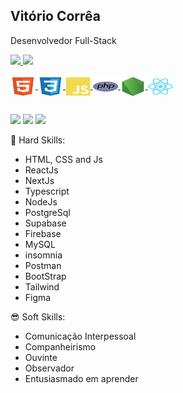## Vitório Corrêa

Desenvolvedor Full-Stack


<div>
<a href="https://github.com/VitorioCp">
<img height="180em" src="https://github-readme-stats.vercel.app/api/top-langs/?username=VitorioCp&layout=compact&langs_count=7&theme=dracula"/>

<img height="180em" src="https://github-readme-stats.vercel.app/api?username=VitorioCp&show_icons=true&theme=dracula&include_all_commits=true&count_private=true"/>
</div>

  
<div style="display: inline_block"><br>
   <img align="center" alt="vitorio-HTML" height="30" width="40" src="https://raw.githubusercontent.com/devicons/devicon/master/icons/html5/html5-original.svg">
   <img align="center" alt="vitorio-CSS" height="30" width="40" src="https://raw.githubusercontent.com/devicons/devicon/master/icons/css3/css3-original.svg">
  <img align="center" alt="vitorio-Js" height="30" width="40" src="https://raw.githubusercontent.com/devicons/devicon/master/icons/javascript/javascript-plain.svg">
  <img align="center" alt="vitorio-PHP" height="30" width="40" src="https://raw.githubusercontent.com/devicons/devicon/master/icons/php/php-original.svg">
  <img align="center" alt="vitorio-nodejs" height="30" width="40" src="https://raw.githubusercontent.com/devicons/devicon/master/icons/nodejs/nodejs-original.svg">
  <img align="center" alt="vitorio-react" height="30" width="40" src="https://raw.githubusercontent.com/devicons/devicon/master/icons/react/react-original.svg">
</div>

  ##

<div> 
  <a href = "mailto:vigeance313@gmail.com"><img src="https://img.shields.io/badge/-Gmail-%23333?style=for-the-badge&logo=gmail&logoColor=white" target="_blank"></a>
  <a href="https://www.linkedin.com/in/vit%C3%B3rio-correa/" target="_blank"><img src="https://img.shields.io/badge/-LinkedIn-%230077B5?style=for-the-badge&logo=linkedin&logoColor=white" target="_blank"></a>
<a href="https://www.dio.me/users/vitcorreapereira">
<img src="https://img.shields.io/badge/-Meu%20Perfil%20na%20DIO-30A3DC?style=for-the-badge"></img> </a>
</div>



🤖 Hard Skills:
- HTML, CSS and Js
- ReactJs
- NextJs
- Typescript
- NodeJs
- PostgreSql
- Supabase
- Firebase
- MySQL
- insomnia
- Postman
- BootStrap
- Tailwind
- Figma


😎 Soft Skills:
- Comunicação Interpessoal
- Companheirismo 
- Ouvinte
- Observador
- Entusiasmado em aprender 
